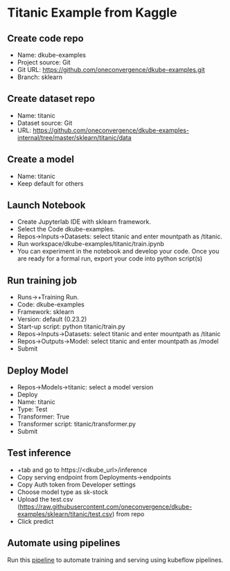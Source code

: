 # Titanic Example from Kaggle

## Create code repo
- Name: dkube-examples
- Project source: Git
- Git URL: https://github.com/oneconvergence/dkube-examples.git
- Branch: sklearn

## Create dataset repo
- Name: titanic
- Dataset source: Git
- URL: https://github.com/oneconvergence/dkube-examples-internal/tree/master/sklearn/titanic/data


## Create a model
- Name: titanic
- Keep default for others


## Launch Notebook
- Create Jupyterlab IDE with sklearn framework.
- Select the Code dkube-examples.
- Repos->Inputs->Datasets: select titanic and enter mountpath as /titanic.
- Run workspace/dkube-examples/titanic/train.ipynb
- You can experiment in the notebook and develop your code. Once you are ready for a formal run, export your code into python script(s)

## Run training job
 - Runs->+Training Run.
 - Code: dkube-examples
 - Framework: sklearn
 - Version: default (0.23.2)
 - Start-up script: python titanic/train.py
 - Repos->Inputs->Datasets: select titanic and enter mountpath as /titanic
 - Repos->Outputs->Model: select titanic and enter mountpath as /model
 - Submit

## Deploy Model
- Repos->Models->titanic: select a model version
- Deploy
- Name: titanic
- Type: Test
- Transformer: True
- Transformer script: titanic/transformer.py
- Submit

## Test inference
- +tab and go to https://<dkube_url>/inference
- Copy serving endpoint from Deployments->endpoints
- Copy Auth token from Developer settings
- Choose model type as sk-stock
- Upload the test.csv (https://raw.githubusercontent.com/oneconvergence/dkube-examples/sklearn/titanic/test.csv) from repo
- Click predict

## Automate using pipelines
Run this [pipeline](https://github.com/oneconvergence/dkube-examples/blob/sklearn/titanic/pipeline.ipynb) to automate training and serving using kubeflow pipelines.


